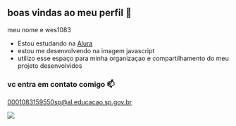 ## boas vindas ao meu perfil 🖤

meu nome e wes1083

- Estou estudando na [Alura](https://www.alura.com.br)
- estou me desenvolvendo  na imagem javascript
- utilizo esse espaço para minha organizaçao e compartilhamento do meu projeto desenvolvidos

### vc entra em contato comigo 📫

0001083159550sp@al.educacao.sp.gov.br

![](https://media1.tenor.com/m/mCiM7CmGGI4AAAAC/naruto.gif)
